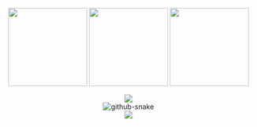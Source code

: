 <p align="center">
    <img height=160 src="https://github-readme-stats.vercel.app/api?username=EzePze&theme=radical&hide_border=true&count_private=true" />
    <img height=160 src="https://github-readme-streak-stats.herokuapp.com/?user=EzePze&theme=radical&show_icons=true&hide_border=true&count_private=true" />
    <img height=160 src="https://github-readme-stats.vercel.app/api/top-langs/?username=EzePze&theme=radical&show_icons=true&hide_border=true&count_private=true" />
</p>

<div align="center">
    <img src="https://github-profile-trophy.vercel.app/?username=EzePze&theme=tokyonight&column=8)" />
</div>

<div align="center">
    <picture>
        <source media="(prefers-color-scheme: dark)" srcset="https://raw.githubusercontent.com/EzePze/EzePze/output/github-contribution-grid-snake-dark.svg" />
        <source media="(prefers-color-scheme: light)" srcset="https://raw.githubusercontent.com/EzePze/EzePze/output/github-contribution-grid-snake.svg" />
        <img alt="github-snake" src="https://raw.githubusercontent.com/EzePze/EzePze/output/github-snake.svg" />
    </picture>
</div>

<div align="center"><img src="https://spotify-github-profile.vercel.app/api/view?uid=kyokion&cover_image=true&theme=novatorem&show_offline=false&background_color=121212&interchange=true&bar_color=53b14f&bar_color_cover=false" /></div>  
